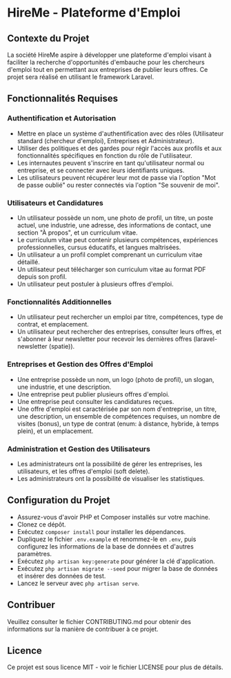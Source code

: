 # HireMe - Plateforme d'Emploi

## Contexte du Projet

La société HireMe aspire à développer une plateforme d'emploi visant à faciliter la recherche d'opportunités d'embauche pour les chercheurs d'emploi tout en permettant aux entreprises de publier leurs offres. Ce projet sera réalisé en utilisant le framework Laravel.

## Fonctionnalités Requises

### Authentification et Autorisation

- Mettre en place un système d'authentification avec des rôles (Utilisateur standard (chercheur d'emploi), Entreprises et Administrateur).
- Utiliser des politiques et des gardes pour régir l'accès aux profils et aux fonctionnalités spécifiques en fonction du rôle de l'utilisateur.
- Les internautes peuvent s'inscrire en tant qu'utilisateur normal ou entreprise, et se connecter avec leurs identifiants uniques.
- Les utilisateurs peuvent récupérer leur mot de passe via l'option "Mot de passe oublié" ou rester connectés via l'option "Se souvenir de moi".

### Utilisateurs et Candidatures

- Un utilisateur possède un nom, une photo de profil, un titre, un poste actuel, une industrie, une adresse, des informations de contact, une section "À propos", et un curriculum vitae.
- Le curriculum vitae peut contenir plusieurs compétences, expériences professionnelles, cursus éducatifs, et langues maîtrisées.
- Un utilisateur a un profil complet comprenant un curriculum vitae détaillé.
- Un utilisateur peut télécharger son curriculum vitae au format PDF depuis son profil.
- Un utilisateur peut postuler à plusieurs offres d'emploi.

### Fonctionnalités Additionnelles

- Un utilisateur peut rechercher un emploi par titre, compétences, type de contrat, et emplacement.
- Un utilisateur peut rechercher des entreprises, consulter leurs offres, et s'abonner à leur newsletter pour recevoir les dernières offres (laravel-newsletter (spatie)).

### Entreprises et Gestion des Offres d'Emploi

- Une entreprise possède un nom, un logo (photo de profil), un slogan, une industrie, et une description.
- Une entreprise peut publier plusieurs offres d'emploi.
- Une entreprise peut consulter les candidatures reçues.
- Une offre d'emploi est caractérisée par son nom d'entreprise, un titre, une description, un ensemble de compétences requises, un nombre de visites (bonus), un type de contrat (enum: à distance, hybride, à temps plein), et un emplacement.

### Administration et Gestion des Utilisateurs

- Les administrateurs ont la possibilité de gérer les entreprises, les utilisateurs, et les offres d'emploi (soft delete).
- Les administrateurs ont la possibilité de visualiser les statistiques.

## Configuration du Projet

- Assurez-vous d'avoir PHP et Composer installés sur votre machine.
- Clonez ce dépôt.
- Exécutez `composer install` pour installer les dépendances.
- Dupliquez le fichier `.env.example` et renommez-le en `.env`, puis configurez les informations de la base de données et d'autres paramètres.
- Exécutez `php artisan key:generate` pour générer la clé d'application.
- Exécutez `php artisan migrate --seed` pour migrer la base de données et insérer des données de test.
- Lancez le serveur avec `php artisan serve`.

## Contribuer

Veuillez consulter le fichier CONTRIBUTING.md pour obtenir des informations sur la manière de contribuer à ce projet.

## Licence

Ce projet est sous licence MIT - voir le fichier LICENSE pour plus de détails.
